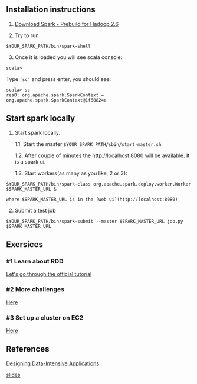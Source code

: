 ## Installation instructions

1. [Download Spark - Prebuild for Hadoop 2.6](http://spark.apache.org/downloads.html)

2. Try to run 
``` 
$YOUR_SPARK_PATH/bin/spark-shell
```

3. Once it is loaded you will see scala console:
```
scala>
```
Type ```'sc'``` and press enter, you should see:
```
scala> sc
res0: org.apache.spark.SparkContext = org.apache.spark.SparkContext@1f60824e
```

## Start spark locally

1. Start spark locally.

     1.1. Start the master
         ```$YOUR_SPARK_PATH/sbin/start-master.sh```

     1.2. After couple of minutes the http://localhost:8080 will be available. It is a spark ui.

     1.3. Start workers(as many as you like, 2 or 3):
```
$YOUR_SPARK_PATH/bin/spark-class org.apache.spark.deploy.worker.Worker $SPARK_MASTER_URL &
```

```where $SPARK_MASTER_URL is in the [web ui](http://localhost:8080)```

2. Submit a test job

```
$YOUR_SPARK_PATH/bin/spark-submit --master $SPARK_MASTER_URL job.py $SPARK_MASTER_URL
```

## Exersices

### #1 Learn about RDD
[Let's go through the official tutorial](http://spark.apache.org/docs/latest/quick-start.html)

### #2 More challenges

[Here](https://github.com/maxwedwards/spark-retreat-python)

### #3 Set up a cluster on EC2
[Here](http://spark.apache.org/docs/latest/ec2-scripts.html)

## References
[Designing Data-Intensive Applications](http://amzn.to/1TUya17)

[slides](https://slides.com/svetlanafilimonova/data-intensive-applications)